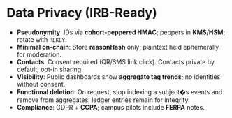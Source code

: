 # Data Privacy (IRB-Ready)

- **Pseudonymity**: IDs via **cohort-peppered HMAC**; peppers in **KMS/HSM**; rotate with `REKEY`.
- **Minimal on-chain**: Store **reasonHash** only; plaintext held ephemerally for moderation.
- **Contacts**: Consent required (QR/SMS link click). Contacts private by default; opt-in sharing.
- **Visibility**: Public dashboards show **aggregate tag trends**; no identities without consent.
- **Functional deletion**: On request, stop indexing a subject�s events and remove from aggregates; ledger entries remain for integrity.
- **Compliance**: GDPR + **CCPA**; campus pilots include **FERPA** notes.
